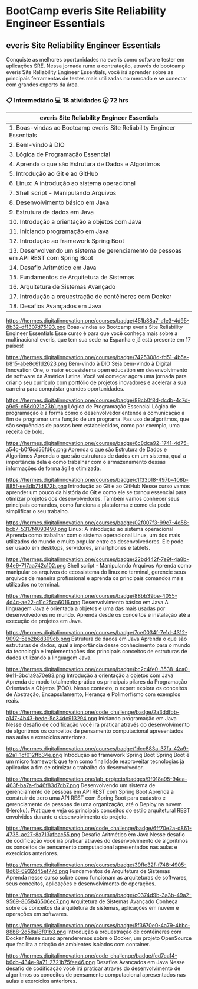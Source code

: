 # BootCamp everis Site Reliability Engineer Essentials

## everis Site Reliability Engineer Essentials

Conquiste as melhores oportunidades na everis como software tester em aplicações SRE. Nessa jornada rumo a contratação, através do bootcamp everis Site Reliability Engineer Essentials, você irá aprender sobre as principais ferramentas de testes mais utilizadas no mercado e se conectar com grandes experts da área.

### :clipboard: Intermediário   :computer: 18 atividades  :clock430: 72 hrs

| everis Site Reliability Engineer Essentials |
|-------------------------------------|
| 1. Boas-vindas ao Bootcamp everis Site Reliability Engineer Essentials |
| 2. Bem-vindo à DIO |
| 3. Lógica de Programação Essencial |
| 4. Aprenda o que são Estrutura de Dados e Algoritmos |
| 5. Introdução ao Git e ao GitHub |
| 6. Linux: A introdução ao sistema operacional |
| 7. Shell script - Manipulando Arquivos |
| 8. Desenvolvimento básico em Java |
| 9. Estrutura de dados em Java |
| 10. Introdução a orientação a objetos com Java |
| 11. Iniciando programação em Java |
| 12. Introdução ao framework Spring Boot |
| 13. Desenvolvendo um sistema de gerenciamento de pessoas em API REST com Spring Boot |
| 14. Desafio Aritmético em Java |
| 15. Fundamentos de Arquitetura de Sistemas |
| 16. Arquitetura de Sistemas Avançado |
| 17. Introdução a orquestração de contêineres com Docker |
| 18. Desafios Avançados em Java |

https://hermes.digitalinnovation.one/courses/badge/451b88a7-a1e3-4d95-8b32-df1307d75193.png
Boas-vindas ao Bootcamp everis Site Reliability Engineer Essentials
Esse curso é para que você conheça mais sobre a multinacional everis, que tem sua sede na Espanha e já está presente em 17 países!

https://hermes.digitalinnovation.one/courses/badge/7425308d-fd51-4b5a-b815-abe8c61d2623.png
Bem-vindo à DIO
Seja bem-vindo à Digital Innovation One, o maior ecossistema open education em desenvolvimento de software da América Latina. Você vai começar agora uma jornada para criar o seu currículo com portfólio de projetos inovadores e acelerar a sua carreira para conquistar grandes oportunidades.

https://hermes.digitalinnovation.one/courses/badge/88cb0f8d-dcdb-4c7d-a9c5-c56d021a23b1.png
Lógica de Programação Essencial
Lógica de programação é a forma como o desenvolvedor entende a comunicação a fim de programar uma função de um programa. Faz uso de algoritmos, que são sequências de passos bem estabelecidos, como por exemplo, uma receita de bolo.

https://hermes.digitalinnovation.one/courses/badge/6c8dca92-1741-4d75-a54c-b0f6cd56fd6c.png
Aprenda o que são Estrutura de Dados e Algoritmos
Aprenda o que são estruturas de dados em um sistema, qual a importância dela e como trabalhar com o armazenamento dessas informações de forma ágil e otimizada.

https://hermes.digitalinnovation.one/courses/badge/c1f33b18-497b-408b-885f-ee8db71d872b.png
Introdução ao Git e ao GitHub
Nesse curso vamos aprender um pouco da história do Git e como ele se tornou essencial para otimizar projetos dos desenvolvedores. Também vamos conhecer seus principais comandos, como funciona a plataforma e como ela pode simplificar o seu trabalho.

https://hermes.digitalinnovation.one/courses/badge/02f007f3-99c7-4d58-bcb7-5317f4093490.png
Linux: A introdução ao sistema operacional
Aprenda como trabalhar com o sistema operacional Linux, um dos mais utilizados do mundo e muito popular entre os desenvolvedores. Ele pode ser usado em desktops, servidores, smartphones e tablets.

https://hermes.digitalinnovation.one/courses/badge/22bd442f-7e9f-4a8b-94e9-717aa742c102.png
Shell script - Manipulando Arquivos
Aprenda como manipular os arquivos do ecossistema do linux no terminal, gerencie seus arquivos de maneira profissional e aprenda os principais comandos mais utilizados no terminal.

https://hermes.digitalinnovation.one/courses/badge/88bb39be-4055-4d4c-ae22-c11c25ca6016.png
Desenvolvimento básico em Java
A linguagem Java é orientada a objetos e uma das mais usadas por desenvolvedores no mundo. Aprenda desde os conceitos e instalação até a execução de projetos em Java.

https://hermes.digitalinnovation.one/courses/badge/7ce0034f-7e1d-4312-9092-5eb2b8d309cb.png
Estrutura de dados em Java
Aprenda o que são estruturas de dados, qual a importância desse conhecimento para o mundo da tecnologia e implementações dos principais conceitos de estruturas de dados utilizando a linguagem Java.

https://hermes.digitalinnovation.one/courses/badge/bc2c4fe0-3538-4ca0-9e11-3bc1a9a70e83.png
Introdução a orientação a objetos com Java
Aprenda de modo totalmente prático os principais pilares da Programação Orientada a Objetos (POO). Nesse contexto, o expert explora os conceitos de Abstração, Encapsulamento, Herança e Polimorfismo com exemplos reais.

https://hermes.digitalinnovation.one/code_challenge/badge/2a3ddfbb-a147-4b43-bede-5c34dc913294.png
Iniciando programação em Java
Nesse desafio de codificação você irá praticar através do desenvolvimento de algoritmos os conceitos de pensamento computacional apresentados nas aulas e exercícios anteriores.

https://hermes.digitalinnovation.one/courses/badge/1dcc883a-37fa-42a9-a2a1-1cf012ffb34e.png
Introdução ao framework Spring Boot
Spring Boot é um micro framework que tem como finalidade reaproveitar tecnologias já aplicadas a fim de otimizar o trabalho do desenvolvedor.

https://hermes.digitalinnovation.one/lab_projects/badges/9f018a95-94ea-463f-ba7a-fb46f83d7db7.png
Desenvolvendo um sistema de gerenciamento de pessoas em API REST com Spring Boot
Aprenda a construir do zero uma API REST com Spring Boot para cadastro e gerenciamento de pessoas de uma organização, até o Deploy na nuvem (Heroku). Pratique e veja os principais conceitos do estilo arquitetural REST envolvidos durante o desenvolvimento do projeto.

https://hermes.digitalinnovation.one/code_challenge/badge/6ff70e2a-d861-4735-ac27-8a713afbac55.png
Desafio Aritmético em Java
Nesse desafio de codificação você irá praticar através do desenvolvimento de algoritmos os conceitos de pensamento computacional apresentados nas aulas e exercícios anteriores.

https://hermes.digitalinnovation.one/courses/badge/39ffe32f-f748-4905-8d66-6932d45ef77d.png
Fundamentos de Arquitetura de Sistemas
Aprenda nesse curso sobre como funcionam as arquiteturas de softwares, seus conceitos, aplicações e desenvolvimento de operações.

https://hermes.digitalinnovation.one/courses/badge/c0374d9b-3a3b-49a2-9569-805846506ec7.png
Arquitetura de Sistemas Avançado
Conheça sobre os conceitos da arquitetura de sistemas, aplicações em nuvem e operações em softwares.

https://hermes.digitalinnovation.one/courses/badge/5f3670e0-4a79-4bbc-88b8-2d58a18f01b3.png
Introdução a orquestração de contêineres com Docker
Nesse curso aprenderemos sobre o Docker, um projeto OpenSource que facilita a criação de ambientes isolados com container.

https://hermes.digitalinnovation.one/code_challenge/badge/fcd7ca14-b6cb-434e-9a71-2721b75fee46.png
Desafios Avançados em Java
Nesse desafio de codificação você irá praticar através do desenvolvimento de algoritmos os conceitos de pensamento computacional apresentados nas aulas e exercícios anteriores.
